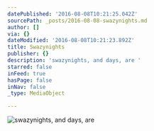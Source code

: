 ```yaml
---
datePublished: '2016-08-08T10:21:25.042Z'
sourcePath: _posts/2016-08-08-swazynights.md
author: []
via: {}
dateModified: '2016-08-08T10:21:23.892Z'
title: Swazynights
publisher: {}
description: 'swazynights, and days, are '
starred: false
inFeed: true
hasPage: false
inNav: false
_type: MediaObject

---
```

![swazynights, and days, are ](https://the-grid-user-content.s3-us-west-2.amazonaws.com/b7e657d7-079b-4acd-a83b-c7d7f1baa497.png)